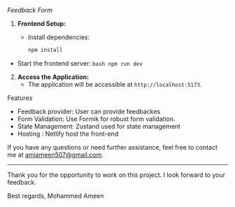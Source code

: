 *Feedback Form*

1. **Frontend Setup:**
   
    - Install dependencies:
        ```bash
        npm install
        ```
   
 - Start the frontend server:
        ```bash
        npm run dev
        ```

2. **Access the Application:**
    - The application will be accessible at `http://localhost:5173`.


Features
  
  - Feedback provider: User can provide feedbackes
  - Form Validation: Use Formik for robust form validation.
  - State Management: Zustand used for state management
  - Hosting : Netlify host the front-end


If you have any questions or need further assistance, feel free to contact me at amiameen507@gmail.com.

---

Thank you for the opportunity to work on this project. I look forward to your feedback.

Best regards,
Mohammed Ameen
